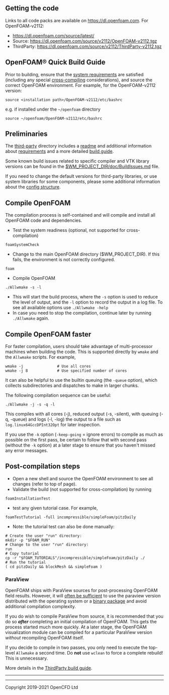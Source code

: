 ## Getting the code

Links to all code packs are available on https://dl.openfoam.com. For OpenFOAM-v2112:

- https://dl.openfoam.com/source/latest/
- Source: https://dl.openfoam.com/source/v2112/OpenFOAM-v2112.tgz
- ThirdParty: https://dl.openfoam.com/source/v2112/ThirdParty-v2112.tgz

## OpenFOAM&reg; Quick Build Guide

Prior to building, ensure that the [system requirements][link openfoam-require]
are satisfied (including any special [cross-compiling][wiki-cross-compile]
considerations), and source the correct OpenFOAM environment.
For example, for the OpenFOAM-v2112 version:
```
source <installation path>/OpenFOAM-v2112/etc/bashrc
```
e.g. if installed under the `~/openfoam` directory
```
source ~/openfoam/OpenFOAM-v2112/etc/bashrc
```


## Preliminaries

The [third-party][repo third] directory includes a
[readme][link third-readme] and additional information about
[requirements][link third-require] and a more detailed
[build guide][link third-build].

Some known build issues related to specific compiler and VTK library versions
can be found in the [$WM_PROJECT_DIR/doc/BuildIssues.md][link openfoam-issues]
file.

If you need to change the default versions for third-party libraries,
or use system libraries for some components, please some additional
information about the [config structure][wiki-config].

## Compile OpenFOAM

The compilation process is self-contained and will compile and install
all OpenFOAM code and dependencies.

- Test the system readiness (optional, not supported for cross-compilation)
```
foamSystemCheck
```
- Change to the main OpenFOAM directory ($WM_PROJECT_DIR).
  If this fails, the environment is not correctly configured.
```
foam
```
- Compile OpenFOAM
```
./Allwmake -s -l
```
- This will start the build process, where the `-s` option is used to reduce
  the level of output, and the `-l` option to record the output in a log file.
  To see all available options use `./Allwmake -help`
- In case you need to stop the compilation, continue later by running
`./Allwmake` again.

## Compile OpenFOAM faster

For faster compilation, users should take advantage of multi-processor
machines when building the code. This is supported directly by `wmake`
and the `Allwmake` scripts. For example,
```
wmake -j               # Use all cores
wmake -j 8             # Use specified number of cores
```
It can also be helpful to use the builtin queuing (the `-queue`
option), which collects subdirectories and dispatches to make in
larger chunks.

The following compilation sequence can be useful:
```
./Allwmake -j -s -q -l
```
This compiles with all cores (-j), reduced output (-s, -silent), with
queuing (-q, -queue) and logs (-l, -log) the output to a file such as
`log.linux64GccDPInt32Opt` for later inspection.

If you use the `-k` option (`-keep-going` = ignore errors) to compile
as much as possible on the first pass, be certain to follow that with
second pass (without the `-k` option) at a later stage to ensure that
you haven't missed any error messages.

## Post-compilation steps

- Open a new shell and source the OpenFOAM environment to see all
  changes (refer to top of page).
- Validate the build (not supported for cross-compilation) by running
```
foamInstallationTest
```
- test any given tutorial case. For example,
```
foamTestTutorial -full incompressible/simpleFoam/pitzDaily
```
- Note: the tutorial test can also be done manually:
```
# Create the user "run" directory:
mkdir -p "$FOAM_RUN"
# Change to the user "run" directory:
run
# Copy tutorial
cp -r "$FOAM_TUTORIALS"/incompressible/simpleFoam/pitzDaily ./
# Run the tutorial
( cd pitzDaily && blockMesh && simpleFoam )
```

### ParaView

OpenFOAM ships with ParaView sources for post-processing OpenFOAM
field results. However, it will [often be sufficient][FAQ ParaView]
to use the paraview version distributed with
the operating system or a [binary package][download ParaView]
and avoid additional compilation complexity.

If you do wish to compile ParaView from source, it is recommended
that you do so ***after*** completing an initial compilation of OpenFOAM.
This gets the process started much more quickly. At a later stage,
the OpenFOAM visualization module can be compiled for a particular
ParaView version _without_ recompiling OpenFOAM itself.

If you decide to compile in two passes, you only need to execute the
top-level `Allwmake` a second time. Do **not** use `wclean` to force a
complete rebuild! This is unnecessary.

More details in the [ThirdParty build guide][link third-build].


------------

<!-- Links -->

[page ParaView]: http://www.paraview.org/
[download ParaView]: https://www.paraview.org/download/
[FAQ ParaView]: https://discourse.paraview.org/t/i-want-to-visualize-my-openfoam-simulation-results-with-paraview-but-im-confused-which-version-should-i-use


<!-- OpenFOAM -->

[repo openfoam]: https://develop.openfoam.com/Development/openfoam/
[repo third]: https://develop.openfoam.com/Development/ThirdParty-common/

[link openfoam-readme]: https://develop.openfoam.com/Development/openfoam/blob/develop/README.md
[link openfoam-issues]: https://develop.openfoam.com/Development/openfoam/blob/develop/doc/BuildIssues.md
[link openfoam-build]: https://develop.openfoam.com/Development/openfoam/blob/develop/doc/Build.md
[link openfoam-require]: https://develop.openfoam.com/Development/openfoam/blob/develop/doc/Requirements.md
[link third-readme]: https://develop.openfoam.com/Development/ThirdParty-common/blob/develop/README.md
[link third-build]: https://develop.openfoam.com/Development/ThirdParty-common/blob/develop/BUILD.md
[link third-require]: https://develop.openfoam.com/Development/ThirdParty-common/blob/develop/Requirements.md

[wiki-cross-compile]: https://develop.openfoam.com/Development/openfoam/-/wikis/building/cross-compile-mingw
[wiki-config]: https://develop.openfoam.com/Development/openfoam/-/wikis/configuring

---
Copyright 2019-2021 OpenCFD Ltd
